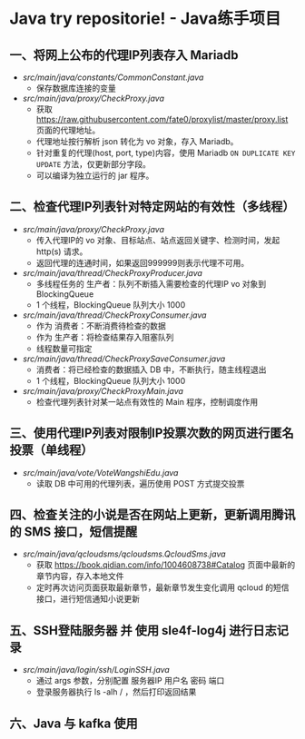 #  Java try repositorie! - Java练手项目

##  一、将网上公布的代理IP列表存入 Mariadb
*  _src/main/java/constants/CommonConstant.java_
    *  保存数据库连接的变量
*  _src/main/java/proxy/CheckProxy.java_
    *  获取 https://raw.githubusercontent.com/fate0/proxylist/master/proxy.list 页面的代理地址。
    *  代理地址按行解析 json 转化为 vo 对象，存入 Mariadb。
    *  针对重复的代理(host, port, type)内容，使用 Mariadb `ON DUPLICATE KEY UPDATE` 方法，仅更新部分字段。
    *  可以编译为独立运行的 jar 程序。


##  二、检查代理IP列表针对特定网站的有效性（多线程）
*  _src/main/java/proxy/CheckProxy.java_
    *  传入代理IP的 vo 对象、目标站点、站点返回关键字、检测时间，发起 http(s) 请求。
    *  返回代理的连通时间，如果返回999999则表示代理不可用。
*  _src/main/java/thread/CheckProxyProducer.java_
    *  多线程任务的 生产者：队列不断插入需要检查的代理IP vo 对象到 BlockingQueue
    *  1 个线程，BlockingQueue 队列大小 1000
*  _src/main/java/thread/CheckProxyConsumer.java_
    *  作为 消费者：不断消费待检查的数据
    *  作为 生产者：将检查结果存入阻塞队列
    *  线程数量可指定
*  _src/main/java/thread/CheckProxySaveConsumer.java_
    *  消费者：将已经检查的数据插入 DB 中，不断执行，随主线程退出
    *  1 个线程，BlockingQueue 队列大小 1000
*  _src/main/java/proxy/CheckProxyMain.java_
    *  检查代理列表针对某一站点有效性的 Main 程序，控制调度作用


##  三、使用代理IP列表对限制IP投票次数的网页进行匿名投票（单线程）
*  _src/main/java/vote/VoteWangshiEdu.java_
    *  读取 DB 中可用的代理列表，遍历使用 POST 方式提交投票


##  四、检查关注的小说是否在网站上更新，更新调用腾讯的 SMS 接口，短信提醒
*  _src/main/java/qcloudsms/qcloudsms.QcloudSms.java_
    *  获取 https://book.qidian.com/info/1004608738#Catalog 页面中最新的章节内容，存入本地文件
    *  定时再次访问页面获取最新章节，最新章节发生变化调用 qcloud 的短信接口，进行短信通知小说更新


##  五、SSH登陆服务器 并 使用 sle4f-log4j 进行日志记录
* _src/main/java/login/ssh/LoginSSH.java_
    *  通过 args 参数，分别配置 服务器IP 用户名 密码 端口
    *  登录服务器执行 ls -alh / ，然后打印返回结果

##  六、Java 与 kafka 使用



